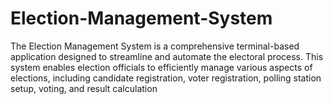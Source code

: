 # Election-Management-System
The Election Management System is a comprehensive terminal-based application designed to streamline and automate the electoral process. This system enables election officials to efficiently manage various aspects of elections, including candidate registration, voter registration, polling station setup, voting, and result calculation 
